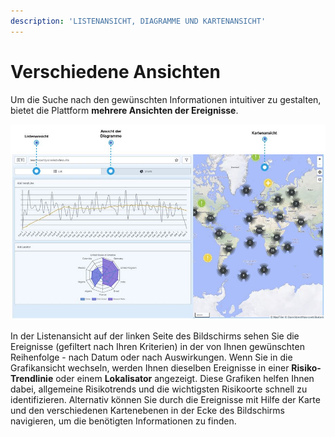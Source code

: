 ```yaml
---
description: 'LISTENANSICHT, DIAGRAMME UND KARTENANSICHT'
---
```


# Verschiedene Ansichten

Um die Suche nach den gewünschten Informationen intuitiver zu gestalten, bietet die Plattform **mehrere Ansichten der Ereignisse**.

![](../.gitbook/assets/gv_img03.JPG)

In der Listenansicht auf der linken Seite des Bildschirms sehen Sie die Ereignisse \(gefiltert nach Ihren Kriterien\) in der von Ihnen gewünschten Reihenfolge - nach Datum oder nach Auswirkungen. Wenn Sie in die Grafikansicht wechseln, werden Ihnen dieselben Ereignisse in einer **Risiko-Trendlinie** oder einem **Lokalisator** angezeigt. Diese Grafiken helfen Ihnen dabei, allgemeine Risikotrends und die wichtigsten Risikoorte schnell zu identifizieren. Alternativ können Sie durch die Ereignisse mit Hilfe der Karte und den verschiedenen Kartenebenen in der Ecke des Bildschirms navigieren, um die benötigten Informationen zu finden.

